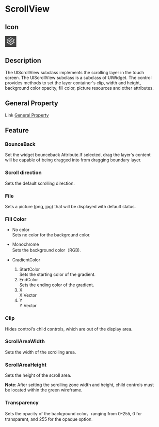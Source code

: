 # ScrollView

## Icon

![](./res/scrollview.png)

## Description

The UIScrollView subclass implements the scrolling layer in the touch screen. The UIScrollView subclass is a subclass of UIWidget.
The control provides methods to set the layer container's clip, width and height, background color opacity, fill color, picture resources and other attributes.

## General Property

Link [General Property](../widget/general_property.md)

## Feature



### BounceBack

Set the widget bounceback Attribute.If selected, drag the layer's content will be capable of being dragged into from dragging boundary layer.


### Scroll direction

Sets the default scrolling direction.

### File

Sets a picture (png, jpg) that will be displayed with default status.

### Fill Color

- No color    
Sets no color for the background color.
- Monochrome   
Sets the background color（RGB).
- GradientColor   

	1.  StartColor  
	Sets the starting color of the gradient.
	2.  EndColor  
	Sets the ending color of the gradient.
	3.  X  
	X Vector
	4.  Y  
	Y Vector

### Clip

Hides control's child controls, which are out of the display area.

### ScrollAreaWidth

Sets the width of the scrolling area.

### ScrollAreaHeight

Sets the height of the scroll area.

**Note**: After setting the scrolling zone width and height, child controls must be located within the green wireframe.

### Transparency

Sets the opacity of the background color，ranging from 0-255, 0 for transparent, and 255 for the opaque option.

